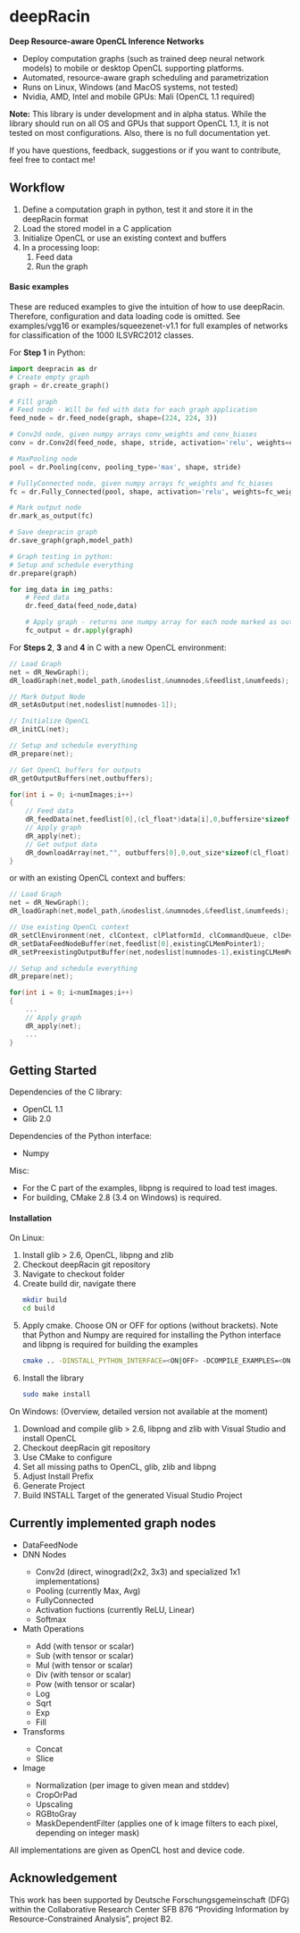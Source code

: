 # deepRacin
<b>Deep Resource-aware OpenCL Inference Networks</b>
<ul>
<li>Deploy computation graphs (such as trained deep neural network models) to mobile or desktop OpenCL supporting platforms.
<li>Automated, resource-aware graph scheduling and parametrization
<li>Runs on Linux, Windows (and MacOS systems, not tested)
<li>Nvidia, AMD, Intel and mobile GPUs: Mali (OpenCL 1.1 required)
</ul>
<b>Note:</b> This library is under development and in alpha status. While the library should run on all OS and GPUs that support OpenCL 1.1, it is not tested on most configurations. Also, there is no full documentation yet.
 
If you have questions, feedback, suggestions or if you want to contribute, feel free to contact me!


<h2> Workflow </h2>
<ol>
<li> Define a computation graph in python, test it and store it in the deepRacin format
<li> Load the stored model in a C application 
<li> Initialize OpenCL or use an existing context and buffers
<li> In a processing loop: 
<ol>
<li> Feed data
<li> Run the graph
</ol>
</ol>

<h4>Basic examples</h4>
These are reduced examples to give the intuition of how to use deepRacin. Therefore, configuration and data loading code is omitted. See examples/vgg16 or examples/squeezenet-v1.1 for full examples of networks for classification of the 1000 ILSVRC2012 classes.

For <b>Step 1</b> in Python:
```python
import deepracin as dr
# Create empty graph
graph = dr.create_graph()

# Fill graph
# Feed node - Will be fed with data for each graph application
feed_node = dr.feed_node(graph, shape=(224, 224, 3))

# Conv2d node, given numpy arrays conv_weights and conv_biases
conv = dr.Conv2d(feed_node, shape, stride, activation='relu', weights=conv_weights, biases=conv_biases)

# MaxPooling node
pool = dr.Pooling(conv, pooling_type='max', shape, stride)

# FullyConnected node, given numpy arrays fc_weights and fc_biases
fc = dr.Fully_Connected(pool, shape, activation='relu', weights=fc_weights, biases=fc_biases)

# Mark output node
dr.mark_as_output(fc)

# Save deepracin graph
dr.save_graph(graph,model_path)

# Graph testing in python:
# Setup and schedule everything
dr.prepare(graph)

for img_data in img_paths:
    # Feed data
    dr.feed_data(feed_node,data)

    # Apply graph - returns one numpy array for each node marked as output
    fc_output = dr.apply(graph)
```

For <b>Steps 2</b>, <b>3</b> and <b>4</b> in C with a new OpenCL environment:
```c
// Load Graph
net = dR_NewGraph();
dR_loadGraph(net,model_path,&nodeslist,&numnodes,&feedlist,&numfeeds);

// Mark Output Node
dR_setAsOutput(net,nodeslist[numnodes-1]);

// Initialize OpenCL
dR_initCL(net);

// Setup and schedule everything
dR_prepare(net);

// Get OpenCL buffers for outputs
dR_getOutputBuffers(net,outbuffers);

for(int i = 0; i<numImages;i++)
{
    // Feed data
    dR_feedData(net,feedlist[0],(cl_float*)data[i],0,buffersize*sizeof(cl_float));
    // Apply graph
    dR_apply(net);
    // Get output data
    dR_downloadArray(net,"", outbuffers[0],0,out_size*sizeof(cl_float),data_out);
}
```
or with an existing OpenCL context and buffers:
```c
// Load Graph
net = dR_NewGraph();
dR_loadGraph(net,model_path,&nodeslist,&numnodes,&feedlist,&numfeeds);

// Use existing OpenCL context
dR_setClEnvironment(net, clContext, clPlatformId, clCommandQueue, clDeviceId);
dR_setDataFeedNodeBuffer(net,feedlist[0],existingCLMemPointer1);
dR_setPreexistingOutputBuffer(net,nodeslist[numnodes-1],existingCLMemPointer2);

// Setup and schedule everything
dR_prepare(net);

for(int i = 0; i<numImages;i++)
{
    ...
    // Apply graph
    dR_apply(net);
    ...
}
```
<h2> Getting Started </h2>

Dependencies of the C library:
<ul>
<li> OpenCL 1.1
<li> Glib 2.0 
</ul>

Dependencies of the Python interface:
<ul>
<li> Numpy
</ul>

Misc:
<ul>
<li>For the C part of the examples, libpng is required to load test images.
<li>For building, CMake 2.8 (3.4 on Windows) is required.
</ul>

<h4> Installation </h4>
On Linux:
<ol>
<li> Install glib > 2.6, OpenCL, libpng and zlib
<li> Checkout deepRacin git repository
<li> Navigate to checkout folder 
<li> Create build dir, navigate there

```sh
mkdir build
cd build
```
<li>  Apply cmake. Choose ON or OFF for options (without brackets). Note that Python and Numpy are required for installing the Python interface and libpng is required for building the examples

```sh
cmake .. -DINSTALL_PYTHON_INTERFACE=<ON|OFF> -DCOMPILE_EXAMPLES=<ON|OFF>
```
<li>  Install the library

```sh
sudo make install
```
</ol>

On Windows: (Overview, detailed version not available at the moment)
<ol>
<li> Download and compile glib > 2.6, libpng and zlib with Visual Studio and install OpenCL
<li> Checkout deepRacin git repository
<li> Use CMake to configure
<li> Set all missing paths to OpenCL, glib, zlib and libpng
<li> Adjust Install Prefix
<li> Generate Project
<li> Build INSTALL Target of the generated Visual Studio Project
</ol>

<h2> Currently implemented graph nodes </h2>
<ul>
  <li>DataFeedNode</li>
  <li>DNN Nodes</li>
  <ul>
    <li>Conv2d (direct, winograd(2x2, 3x3) and specialized 1x1 implementations)</li>
    <li>Pooling (currently Max, Avg)</li>
    <li>FullyConnected</li>
    <li>Activation fuctions (currently ReLU, Linear)</li>
    <li>Softmax</li>
  </ul>
  <li>Math Operations</li>
  <ul>
    <li>Add (with tensor or scalar)</li>
    <li>Sub (with tensor or scalar)</li>
    <li>Mul (with tensor or scalar)</li>
    <li>Div (with tensor or scalar)</li>
    <li>Pow (with tensor or scalar)</li>
    <li>Log</li>
    <li>Sqrt</li>
    <li>Exp</li>
    <li>Fill</li>
  </ul>
  <li>Transforms</li>
  <ul>
    <li>Concat</li>
    <li>Slice</li>
  </ul>
  <li>Image</li>
  <ul>
    <li>Normalization (per image to given mean and stddev) </li>
    <li>CropOrPad</li>
    <li>Upscaling</li>
    <li>RGBtoGray</li>
    <li>MaskDependentFilter (applies one of k image filters to each pixel, depending on integer mask)</li>
  </ul>
</ul>
All implementations are given as OpenCL host and device code.


<h2> Acknowledgement </h2>
This work has been supported by Deutsche Forschungsgemeinschaft (DFG) within the Collaborative Research Center SFB 876 “Providing Information by Resource-Constrained Analysis”, project B2.
